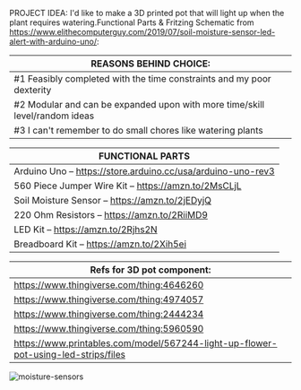 PROJECT IDEA: I'd like to make a 3D printed pot that will light up when the plant requires watering.Functional Parts & Fritzing Schematic from https://www.elithecomputerguy.com/2019/07/soil-moisture-sensor-led-alert-with-arduino-uno/: 

| REASONS BEHIND CHOICE:  |
| ------------- |
| #1 Feasibly completed with the time constraints and my poor dexterity |
| #2 Modular and can be expanded upon with more time/skill level/random ideas |
| #3 I can't remember to do small chores like watering plants |  

| FUNCTIONAL PARTS |
| ------------- |
| Arduino Uno – https://store.arduino.cc/usa/arduino-uno-rev3 |
| 560 Piece Jumper Wire Kit – https://amzn.to/2MsCLjL |
| Soil Moisture Sensor – https://amzn.to/2jEDyjQ |
| 220 Ohm Resistors – https://amzn.to/2RiiMD9 |
| LED Kit – https://amzn.to/2Rjhs2N |
| Breadboard Kit – https://amzn.to/2Xih5ei |  

|Refs for 3D pot component: |
| ------------- |
| https://www.thingiverse.com/thing:4646260 |
| https://www.thingiverse.com/thing:4974057 |
| https://www.thingiverse.com/thing:2444234 |
| https://www.thingiverse.com/thing:5960590 |
| https://www.printables.com/model/567244-light-up-flower-pot-using-led-strips/files |


![moisture-sensors](https://github.com/user-attachments/assets/a324de08-aad9-4152-82cb-56b403718319)
